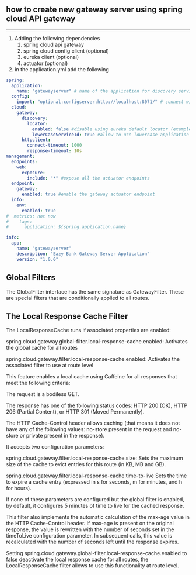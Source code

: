 ## how to create new gateway server using spring cloud API gateway
***
1. Adding the following dependencies
   1. spring cloud api gateway
   2. spring cloud config client (optional)
   3. eureka client (optional)
   4. actuator (optional)
2. in the application.yml add the following 
```yaml
spring:
  application:
    name: "gatewayserver" # name of the application for discovery service
  config:
    import: "optional:configserver:http://localhost:8071/" # connect with the config server
  cloud:
    gateway:
      discovery:
        locator:
          enabled: false #disable using eureka default locator (example: http://edgeserver/<serviceId>) for locating microservices
          lowerCaseServiceId: true #allow to use lowercase application name in our http requests.
      httpclient:
        connect-timeout: 1000
        response-timeout: 10s
management:
  endpoints:
    web:
      exposure:
        include: "*" #expose all the actuator endpoints
  endpoint:
    gateway:
      enabled: true #enable the gateway actuator endpoint 
  info:
    env:
      enabled: true
#  metrics: not now
#    tags:
#      application: ${spring.application.name}

info:
  app:
    name: "gatewayserver"
    description: "Eazy Bank Gateway Server Application"
    version: "1.0.0"

```

## Global Filters
The GlobalFilter interface has the same signature as GatewayFilter. These are special filters that are conditionally applied to all routes.


## The Local Response Cache Filter
The LocalResponseCache runs if associated properties are enabled:

spring.cloud.gateway.global-filter.local-response-cache.enabled: Activates the global cache for all routes

spring.cloud.gateway.filter.local-response-cache.enabled: Activates the associated filter to use at route level

This feature enables a local cache using Caffeine for all responses that meet the following criteria:

The request is a bodiless GET.

The response has one of the following status codes: HTTP 200 (OK), HTTP 206 (Partial Content), or HTTP 301 (Moved Permanently).

The HTTP Cache-Control header allows caching (that means it does not have any of the following values: no-store present in the request and no-store or private present in the response).

It accepts two configuration parameters:

spring.cloud.gateway.filter.local-response-cache.size: Sets the maximum size of the cache to evict entries for this route (in KB, MB and GB).

spring.cloud.gateway.filter.local-response-cache.time-to-live Sets the time to expire a cache entry (expressed in s for seconds, m for minutes, and h for hours).

If none of these parameters are configured but the global filter is enabled, by default, it configures 5 minutes of time to live for the cached response.

This filter also implements the automatic calculation of the max-age value in the HTTP Cache-Control header. If max-age is present on the original response, the value is rewritten with the number of seconds set in the timeToLive configuration parameter. In subsequent calls, this value is recalculated with the number of seconds left until the response expires.

Setting spring.cloud.gateway.global-filter.local-response-cache.enabled to false deactivate the local response cache for all routes, the LocalResponseCache filter allows to use this functionality at route level.